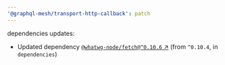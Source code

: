 ```yaml
---
'@graphql-mesh/transport-http-callback': patch
---
```


dependencies updates: 

- Updated dependency [`@whatwg-node/fetch@^0.10.6` ↗︎](https://www.npmjs.com/package/@whatwg-node/fetch/v/0.10.6) (from `^0.10.4`, in `dependencies`)
